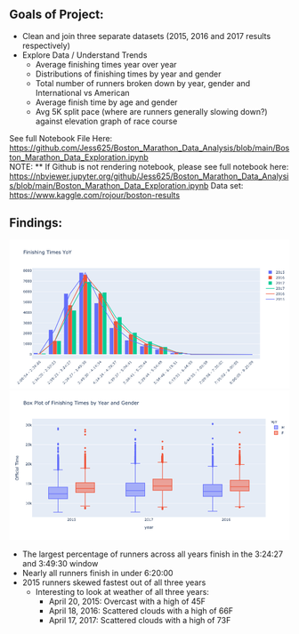 ## Goals of Project:
* Clean and join three separate datasets (2015, 2016 and 2017 results respectively)
* Explore Data / Understand Trends
    * Average finishing times year over year
    * Distributions of finishing times by year and gender
    * Total number of runners broken down by year, gender and International vs American
    * Average finish time by age and gender
    * Avg 5K split pace (where are runners generally slowing down?) against elevation graph of race course

See full Notebook File Here: https://github.com/Jess625/Boston_Marathon_Data_Analysis/blob/main/Boston_Marathon_Data_Exploration.ipynb
<br />
NOTE: ** If Github is not rendering notebook, please see full notebook here: https://nbviewer.jupyter.org/github/Jess625/Boston_Marathon_Data_Analysis/blob/main/Boston_Marathon_Data_Exploration.ipynb
Data set:<br />
https://www.kaggle.com/rojour/boston-results <br />


## Findings:
![Figure 1](https://github.com/Jess625/Boston_Marathon_Data_Analysis/blob/main/Finishing_times_yoy.png)
![Figure 2](https://github.com/Jess625/Boston_Marathon_Data_Analysis/blob/main/Fininshing_times_year_gender.png)

* The largest percentage of runners across all years finish in the 3:24:27 and 3:49:30 window
* Nearly all runners finish in under 6:20:00
* 2015 runners skewed fastest out of all three years
    * Interesting to look at weather of all three years:
        * April 20, 2015: Overcast with a high of 45F
        * April 18, 2016: Scattered clouds with a high of 66F
        * April 17, 2017: Scattered clouds with a high of 73F
